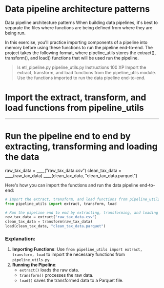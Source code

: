 # Data pipeline architecture patterns

Data pipeline architecture patterns
When building data pipelines, it's best to separate the files where functions are being defined from where they are being run.

In this exercise, you'll practice importing components of a pipeline into memory before using these functions to run the pipeline end-to-end. The project takes the following format, where pipeline_utils stores the extract(), transform(), and load() functions that will be used run the pipeline.

> ls
 etl_pipeline.py
 pipeline_utils.py
Instructions
100 XP
Import the extract, transform, and load functions from the pipeline_utils module.
Use the functions imported to run the data pipeline end-to-end.

# Import the extract, transform, and load functions from pipeline_utils
____

# Run the pipeline end to end by extracting, transforming and loading the data
raw_tax_data = ____("raw_tax_data.csv")
clean_tax_data = ____(raw_tax_data)
____(clean_tax_data, "clean_tax_data.parquet")

Here's how you can import the functions and run the data pipeline end-to-end:

```python
# Import the extract, transform, and load functions from pipeline_utils
from pipeline_utils import extract, transform, load

# Run the pipeline end to end by extracting, transforming, and loading the data
raw_tax_data = extract("raw_tax_data.csv")
clean_tax_data = transform(raw_tax_data)
load(clean_tax_data, "clean_tax_data.parquet")
```

### Explanation:
1. **Importing Functions**: Use `from pipeline_utils import extract, transform, load` to import the necessary functions from `pipeline_utils.py`.
2. **Running the Pipeline**: 
   - `extract()` loads the raw data.
   - `transform()` processes the raw data.
   - `load()` saves the transformed data to a Parquet file.
